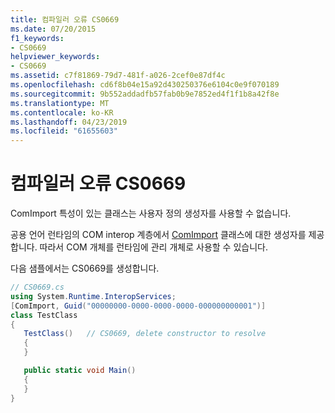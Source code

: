 ```yaml
---
title: 컴파일러 오류 CS0669
ms.date: 07/20/2015
f1_keywords:
- CS0669
helpviewer_keywords:
- CS0669
ms.assetid: c7f81869-79d7-481f-a026-2cef0e87df4c
ms.openlocfilehash: cd6f8b04e15a92d430250376e6104c0e9f070189
ms.sourcegitcommit: 9b552addadfb57fab0b9e7852ed4f1f1b8a42f8e
ms.translationtype: MT
ms.contentlocale: ko-KR
ms.lasthandoff: 04/23/2019
ms.locfileid: "61655603"
---
```

# <a name="compiler-error-cs0669"></a>컴파일러 오류 CS0669

ComImport 특성이 있는 클래스는 사용자 정의 생성자를 사용할 수 없습니다.

공용 언어 런타임의 COM interop 계층에서 [ComImport](xref:System.Runtime.InteropServices.ComImportAttribute) 클래스에 대한 생성자를 제공합니다. 따라서 COM 개체를 런타임에 관리 개체로 사용할 수 있습니다.

다음 샘플에서는 CS0669를 생성합니다.

```csharp
// CS0669.cs
using System.Runtime.InteropServices;
[ComImport, Guid("00000000-0000-0000-0000-000000000001")]
class TestClass
{
   TestClass()   // CS0669, delete constructor to resolve
   {
   }

   public static void Main()
   {
   }
}
```
